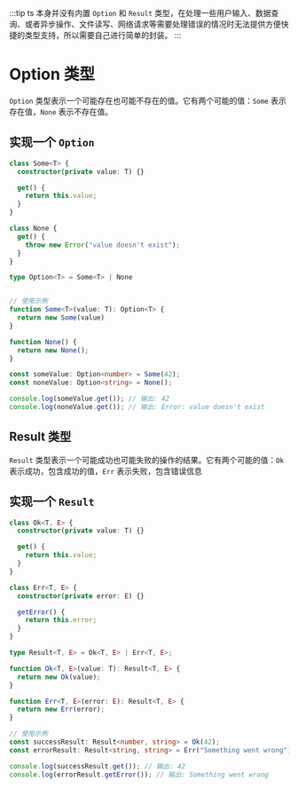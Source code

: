:::tip
ts 本身并没有内置 `Option` 和 `Result` 类型，在处理一些用户输入、数据查询、或者异步操作、文件读写、网络请求等需要处理错误的情况时无法提供方便快捷的类型支持，所以需要自己进行简单的封装。
:::

# Option 类型

`Option` 类型表示一个可能存在也可能不存在的值。它有两个可能的值：`Some` 表示存在值，`None` 表示不存在值。

## 实现一个 `Option`

```ts
class Some<T> {
  constructor(private value: T) {}

  get() {
    return this.value;
  }
}

class None {
  get() {
    throw new Error("value doesn't exist");
  }
}

type Option<T> = Some<T> | None


// 使用示例
function Some<T>(value: T): Option<T> {
  return new Some(value)
}

function None() {
  return new None();
}

const someValue: Option<number> = Some(42);
const noneValue: Option<string> = None();

console.log(someValue.get()); // 输出: 42
console.log(noneValue.get()); // 输出: Error: value doesn't exist

```

## Result 类型

`Result` 类型表示一个可能成功也可能失败的操作的结果。它有两个可能的值：`Ok` 表示成功，包含成功的值，`Err` 表示失败，包含错误信息

## 实现一个 `Result`

```ts
class Ok<T, E> {
  constructor(private value: T) {}

  get() {
    return this.value;
  }
}

class Err<T, E> {
  constructor(private error: E) {}

  getError() {
    return this.error;
  }
}

type Result<T, E> = Ok<T, E> | Err<T, E>;

function Ok<T, E>(value: T): Result<T, E> {
  return new Ok(value);
}

function Err<T, E>(error: E): Result<T, E> {
  return new Err(error);
}

// 使用示例
const successResult: Result<number, string> = Ok(42);
const errorResult: Result<string, string> = Err("Something went wrong");

console.log(successResult.get()); // 输出: 42
console.log(errorResult.getError()); // 输出: Something went wrong

```